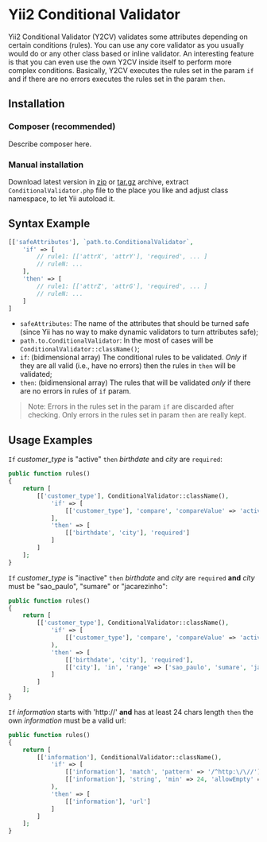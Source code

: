 Yii2 Conditional Validator
==========================

Yii2 Conditional Validator (Y2CV) validates some attributes depending on certain conditions (rules).
You can use any core validator as you usually would do or any other class based or inline validator.
An interesting feature is that you can even use the own Y2CV inside itself to perform more complex conditions.
Basically, Y2CV executes the rules set in the param `if` and if there are no errors executes the rules set in the param `then`.


## Installation

### Composer (recommended)

Describe composer here.

### Manual installation

Download latest version in [zip](https://github.com/kop/yii2-conditional-validator/zipball/master)
or [tar.gz](https://github.com/kop/yii2-conditional-validator/tarball/master) archive,
extract `ConditionalValidator.php` file to the place you like and adjust class namespace, to let Yii autoload it.


## Syntax Example

```php
[['safeAttributes'], `path.to.ConditionalValidator`,
    'if' => [
        // rule1: [['attrX', 'attrY'], 'required', ... ]
        // ruleN: ...
    ],
    'then' => [
        // rule1: [['attrZ', 'attrG'], 'required', ... ]
        // ruleN: ...
    ]
]
```

- `safeAttributes`: The name of the attributes that should be turned safe (since Yii has no way to make dynamic validators to turn attributes safe);
- `path.to.ConditionalValidator`: In the most of cases will be `ConditionalValidator::className()`;
- `if`: (bidimensional array) The conditional rules to be validated. *Only* if they are all valid (i.e., have no errors) then the rules in `then` will be validated;
- `then`: (bidimensional array) The rules that will be validated *only* if there are no errors in rules of `if` param.

> Note:
Errors in the rules set in the param `if` are discarded after checking. Only errors in the rules set in param `then` are really kept.


## Usage Examples

`If` *customer_type* is "active" `then` *birthdate* and *city* are `required`:
```php
public function rules()
{
    return [
        [['customer_type'], ConditionalValidator::className(),
            'if' => [
                [['customer_type'], 'compare', 'compareValue' => 'active']
            ],
            'then' => [
                [['birthdate', 'city'], 'required']
            ]
        ]
    ];
}
```

`If` *customer_type* is "inactive" `then` *birthdate* and *city* are `required` **and** *city* must be "sao_paulo", "sumare" or "jacarezinho":
```php
public function rules()
{
    return [
        [['customer_type'], ConditionalValidator::className(),
            'if' => [
                [['customer_type'], 'compare', 'compareValue' => 'active']
            ),
            'then' => [
                [['birthdate', 'city'], 'required'],
                [['city'], 'in', 'range' => ['sao_paulo', 'sumare', 'jacarezinho']]
            ]
        ]
    ];
}
```

`If` *information* starts with 'http://' **and** has at least 24 chars length `then` the own *information* must be a valid url:
```php
public function rules()
{
    return [
        [['information'], ConditionalValidator::className(),
            'if' => [
                [['information'], 'match', 'pattern' => '/^http:\/\//'],
                [['information'], 'string', 'min' => 24, 'allowEmpty' => false]
            ),
            'then' => [
                [['information'], 'url']
            ]
        ]
    ];
}
```
